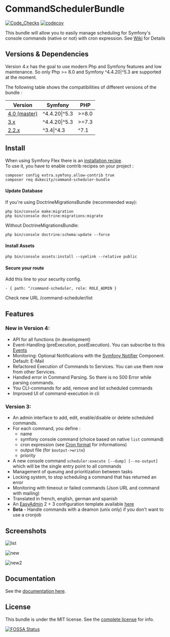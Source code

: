 CommandSchedulerBundle
======================

[![Code_Checks](https://github.com/Dukecity/CommandSchedulerBundle/actions/workflows/code_checks.yaml/badge.svg?branch=master)](https://github.com/Dukecity/CommandSchedulerBundle/actions/workflows/code_checks.yaml)
[![codecov](https://codecov.io/gh/Dukecity/CommandSchedulerBundle/branch/master/graph/badge.svg?token=V3IZ35QH9D)](https://codecov.io/gh/Dukecity/CommandSchedulerBundle)

This bundle will allow you to easily manage scheduling for Symfony's console commands (native or not) with cron expression.
See [Wiki](https://github.com/Dukecity/CommandSchedulerBundle/wiki) for Details

## Versions & Dependencies

Version 4.x has the goal to use modern Php and Symfony features and low maintenance.
So only Php >= 8.0 and Symfony ^4.4.20|^5.3 are supported at the moment.

The following table shows the compatibilities of different versions of the bundle :

| Version                                                                               | Symfony          | PHP    |
| ------------------------------------------------------------------------------------- |  --------------- | ------ |
| [4.0 (master)](https://github.com/Dukecity/CommandSchedulerBundle/tree/master)        | ^4.4.20\|^5.3    | >=8.0  |
| [3.x](https://github.com/Dukecity/CommandSchedulerBundle/tree/3.x)                    | ^4.4.20\|^5.3    | >=7.3  |
| [2.2.x](https://github.com/Dukecity/CommandSchedulerBundle/tree/2.2)                  | ^3.4\|^4.3       | ^7.1   |


## Install

When using Symfony Flex there is an [installation recipe](https://github.com/symfony/recipes-contrib/tree/master/dukecity/command-scheduler-bundle/3.0).  
To use it, you have to enable contrib recipes on your project : 

    composer config extra.symfony.allow-contrib true
    composer req dukecity/command-scheduler-bundle

#### Update Database

If you're using DoctrineMigrationsBundle (recommended way):

    php bin/console make:migration
    php bin/console doctrine:migrations:migrate

Without DoctrineMigrationsBundle:

    php bin/console doctrine:schema:update --force

#### Install Assets

    php bin/console assets:install --symlink --relative public

#### Secure your route
Add this line to your security config.

    - { path: ^/command-scheduler, role: ROLE_ADMIN } 

Check new URL /command-scheduler/list

## Features

### New in Version 4:
- API for all functions (in development)
- Event-Handling (preExecution, postExecution). You can subscribe to this [Events](Resources/doc/integrations/events/index.md)
- Monitoring: Optional Notifications with the [Symfony Notifier](https://symfony.com/doc/current/notifier.html) Component. Default: E-Mail
- Refactored Execution of Commands to Services. You can use them now from other Services.
- Handled error in Command Parsing. So there is no 500 Error while parsing commands.
- You CLI-commands for add, remove and list scheduled commands
- Improved UI of command-execution in cli


### Version 3:
- An admin interface to add, edit, enable/disable or delete scheduled commands.
- For each command, you define :
  - name
  - symfony console command (choice based on native `list` command)
  - cron expression (see [Cron format](http://en.wikipedia.org/wiki/Cron#Format) for informations)
  - output file (for `$output->write`)
  - priority
- A new console command `scheduler:execute [--dump] [--no-output]` which will be the single entry point to all commands
- Management of queuing and prioritization between tasks
- Locking system, to stop scheduling a command that has returned an error
- Monitoring with timeout or failed commands (Json URL and command with mailing)
- Translated in french, english, german and spanish
- An [EasyAdmin](https://github.com/EasyCorp/EasyAdminBundle) 2 + 3 configuration template available [here](Resources/doc/integrations/easyadmin/index.md)
- **Beta** - Handle commands with a deamon (unix only) if you don't want to use a cronjob

## Screenshots
![list](Resources/doc/images/scheduled-list.png)

![new](Resources/doc/images/new-schedule.png)

![new2](Resources/doc/images/command-list.png)

## Documentation

See the [documentation here](https://github.com/Dukecity/CommandSchedulerBundle/wiki).

## License

This bundle is under the MIT license. See the [complete license](Resources/meta/LICENCE) for info.

[![FOSSA Status](https://app.fossa.com/api/projects/git%2Bgithub.com%2FDukecity%2FCommandSchedulerBundle.svg?type=small)](https://app.fossa.com/projects/git%2Bgithub.com%2FDukecity%2FCommandSchedulerBundle?ref=badge_small)

